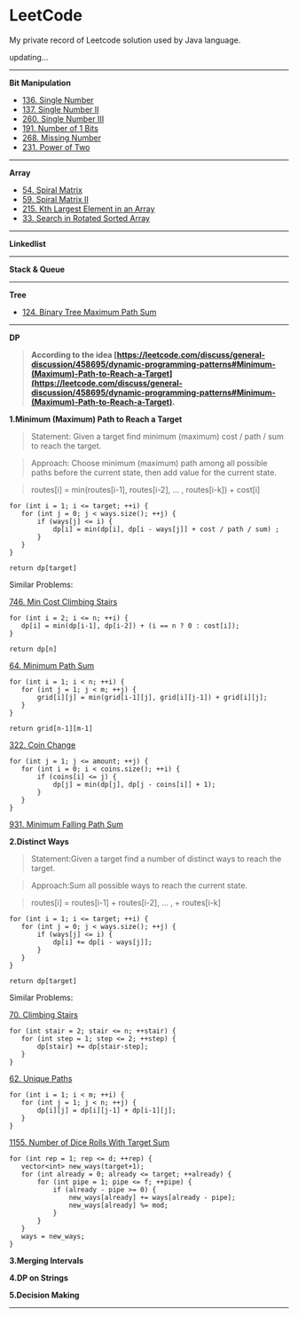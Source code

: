 # LeetCode
My private record of Leetcode solution used by Java language.

updating...

* * * 

**Bit Manipulation**

* [136. Single Number](https://github.com/Woodyiiiiiii/LeetCode/issues/2)
* [137. Single Number II](https://github.com/Woodyiiiiiii/LeetCode/issues/3)
* [260. Single Number III](https://github.com/Woodyiiiiiii/LeetCode/issues/4)
* [191. Number of 1 Bits](https://github.com/Woodyiiiiiii/LeetCode/issues/4)
* [268. Missing Number](https://github.com/Woodyiiiiiii/LeetCode/issues/6)
* [231. Power of Two](https://github.com/Woodyiiiiiii/LeetCode/issues/7)

* * *

**Array**

* [54. Spiral Matrix](https://github.com/Woodyiiiiiii/LeetCode/issues/15)
* [59. Spiral Matrix II](https://github.com/Woodyiiiiiii/LeetCode/issues/16)
* [215. Kth Largest Element in an Array](https://github.com/Woodyiiiiiii/LeetCode/issues/17)
* [33. Search in Rotated Sorted Array](https://github.com/Woodyiiiiiii/LeetCode/issues/19)

* * *

**Linkedlist**


* * *

**Stack & Queue**


* * *

**Tree**

* [124. Binary Tree Maximum Path Sum](https://github.com/Woodyiiiiiii/LeetCode/issues/18)


* * *

**DP**

>**According to the idea [https://leetcode.com/discuss/general-discussion/458695/dynamic-programming-patterns#Minimum-(Maximum)-Path-to-Reach-a-Target](https://leetcode.com/discuss/general-discussion/458695/dynamic-programming-patterns#Minimum-(Maximum)-Path-to-Reach-a-Target).**


**1.Minimum (Maximum) Path to Reach a Target**

>Statement: Given a target find minimum (maximum) cost / path / sum to reach the target.

>Approach: Choose minimum (maximum) path among all possible paths before the current state, then add value for the current state.

>routes[i] = min(routes[i-1], routes[i-2], ... , routes[i-k]) + cost[i]

```
for (int i = 1; i <= target; ++i) {
   for (int j = 0; j < ways.size(); ++j) {
       if (ways[j] <= i) {
           dp[i] = min(dp[i], dp[i - ways[j]] + cost / path / sum) ;
       }
   }
}
 
return dp[target]
```

Similar Problems:

[746. Min Cost Climbing Stairs](https://github.com/Woodyiiiiiii/LeetCode/issues/8)
```
for (int i = 2; i <= n; ++i) {
   dp[i] = min(dp[i-1], dp[i-2]) + (i == n ? 0 : cost[i]);
}
 
return dp[n]
```
[64. Minimum Path Sum](https://github.com/Woodyiiiiiii/LeetCode/issues/9)
```
for (int i = 1; i < n; ++i) {
   for (int j = 1; j < m; ++j) {
       grid[i][j] = min(grid[i-1][j], grid[i][j-1]) + grid[i][j];
   }
}
 
return grid[n-1][m-1]
```
[322. Coin Change](https://github.com/Woodyiiiiiii/LeetCode/issues/10)
```
for (int j = 1; j <= amount; ++j) {
   for (int i = 0; i < coins.size(); ++i) {
       if (coins[i] <= j) {
           dp[j] = min(dp[j], dp[j - coins[i]] + 1);
       }
   }
}
```
[931. Minimum Falling Path Sum](https://github.com/Woodyiiiiiii/LeetCode/issues/11)


**2.Distinct Ways**

>Statement:Given a target find a number of distinct ways to reach the target.

>Approach:Sum all possible ways to reach the current state.

>routes[i] = routes[i-1] + routes[i-2], ... , + routes[i-k]

```
for (int i = 1; i <= target; ++i) {
   for (int j = 0; j < ways.size(); ++j) {
       if (ways[j] <= i) {
           dp[i] += dp[i - ways[j]];
       }
   }
}
 
return dp[target]
```

Similar Problems:

[70. Climbing Stairs](https://github.com/Woodyiiiiiii/LeetCode/issues/12)
```
for (int stair = 2; stair <= n; ++stair) {
   for (int step = 1; step <= 2; ++step) {
       dp[stair] += dp[stair-step];   
   }
}
```
[62. Unique Paths](https://github.com/Woodyiiiiiii/LeetCode/issues/13)
```
for (int i = 1; i < m; ++i) {
   for (int j = 1; j < n; ++j) {
       dp[i][j] = dp[i][j-1] + dp[i-1][j];
   }
}
```
[1155. Number of Dice Rolls With Target Sum](https://github.com/Woodyiiiiiii/LeetCode/issues/14)
```
for (int rep = 1; rep <= d; ++rep) {
   vector<int> new_ways(target+1);
   for (int already = 0; already <= target; ++already) {
       for (int pipe = 1; pipe <= f; ++pipe) {
           if (already - pipe >= 0) {
               new_ways[already] += ways[already - pipe];
               new_ways[already] %= mod;
           }
       }
   }
   ways = new_ways;
}
```

**3.Merging Intervals**


**4.DP on Strings**


**5.Decision Making**



* * *
